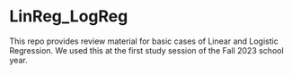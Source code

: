 # LinReg_LogReg
This repo provides review material for basic cases of Linear and Logistic Regression. We used this at the first study session of the Fall 2023 school year.
